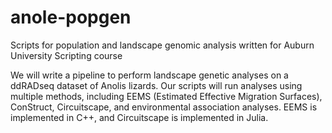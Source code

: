 # anole-popgen
Scripts for population and landscape genomic analysis written for Auburn University Scripting course

We will write a pipeline to perform landscape genetic analyses on a ddRADseq dataset of Anolis lizards. Our scripts will run analyses using multiple methods, including EEMS (Estimated Effective Migration Surfaces), ConStruct, Circuitscape, and environmental association analyses. EEMS is implemented in C++, and Circuitscape is implemented in Julia.
